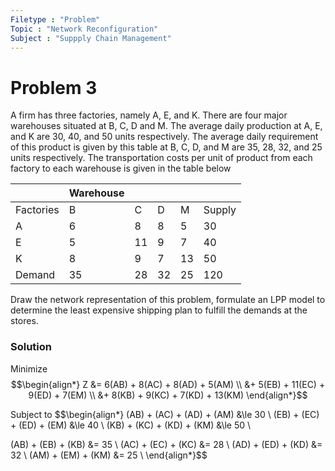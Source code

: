 ```yaml
---
Filetype : "Problem"
Topic : "Network Reconfiguration"
Subject : "Suppply Chain Management"
---
```


# Problem 3
A firm has three factories, namely A, E, and K. There are four major warehouses situated at B, C, D and M. The average daily production at A, E, and K are 30, 40, and 50 units respectively. The average daily requirement of this product is given by this table at B, C, D, and M are 35, 28, 32, and 25 units respectively. The transportation costs per unit of product from each factory to each warehouse is given in the table below

|           | Warehouse |     |     |     |        |
| --------- | --------- | --- | --- | --- | ------ |
| Factories | B         | C   | D   | M   | Supply |
| A         | 6         | 8   | 8   | 5   | 30     |
| E         | 5         | 11  | 9   | 7   | 40     |
| K         | 8         | 9   | 7   | 13  | 50     |
| Demand    | 35        | 28  | 32  | 25  | 120    |

Draw the network representation of this problem, formulate an LPP model to determine the least expensive shipping plan to fulfill the demands at the stores.

### Solution
Minimize 
  $$\begin{align*}
  Z &= 6(AB) + 8(AC) + 8(AD) + 5(AM) \\
    &+ 5(EB) + 11(EC) + 9(ED) + 7(EM) \\
    &+ 8(KB) + 9(KC) + 7(KD) + 13(KM)
  \end{align*}$$

Subject  to
  $$\begin{align*}
  (AB) + (AC) + (AD) + (AM) &\le 30 \\
  (EB) + (EC) + (ED) + (EM) &\le 40 \\
  (KB) + (KC) + (KD) + (KM) &\le 50 \\
  
  (AB) + (EB) + (KB) &= 35 \\
  (AC) + (EC) + (KC) &= 28 \\
  (AD) + (ED) + (KD) &= 32 \\
  (AM) + (EM) + (KM) &= 25 \\
  \end{align*}$$

